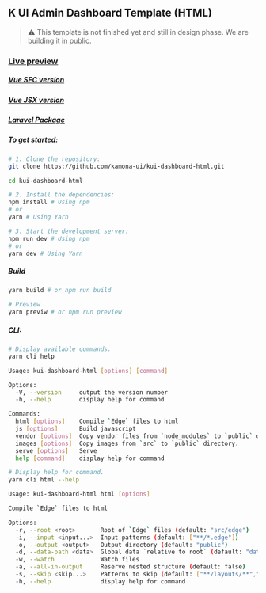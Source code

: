 ## K UI Admin Dashboard Template (HTML)

> ⚠️ This template is not finished yet and still in design phase. We are building it in public.

### [Live preview](https://kamona-ui.github.io/kui-dashboard-html/)

##### [Vue SFC version](https://github.com/kamona-ui/kui-dashboard-vue/)

##### [Vue JSX version](https://github.com/kamona-ui/kui-dashboard-vue-jsx/)

##### [Laravel Package](https://github.com/Kamona-WD/kui-laravel-breeze/)

##### To get started:

```bash
# 1. Clone the repository:
git clone https://github.com/kamona-ui/kui-dashboard-html.git

cd kui-dashboard-html

# 2. Install the dependencies:
npm install # Using npm
# or
yarn # Using Yarn

# 3. Start the development server:
npm run dev # Using npm
# or
yarn dev # Using Yarn
```

##### Build

```bash
yarn build # or npm run build

# Preview
yarn previw # or npm run preview
```

##### CLI:

```bash
# Display available commands.
yarn cli help

Usage: kui-dashboard-html [options] [command]

Options:
  -V, --version     output the version number
  -h, --help        display help for command

Commands:
  html [options]    Compile `Edge` files to html
  js [options]      Build javascript
  vendor [options]  Copy vendor files from `node_modules` to `public` directory.
  images [options]  Copy images from `src` to `public` directory.
  serve [options]   Serve
  help [command]    display help for command

# Display help for command.
yarn cli html --help

Usage: kui-dashboard-html html [options]

Compile `Edge` files to html

Options:
  -r, --root <root>       Root of `Edge` files (default: "src/edge")
  -i, --input <input...>  Input patterns (default: ["**/*.edge"])
  -o, --output <output>   Output directory (default: "public")
  -d, --data-path <data>  Global data `relative to root` (default: "data/data.js")
  -w, --watch             Watch files
  -a, --all-in-output     Reserve nested structure (default: false)
  -s, --skip <skip...>    Patterns to skip (default: ["**/layouts/**","**/components/**","**/partials/**"])
  -h, --help              display help for command

```
